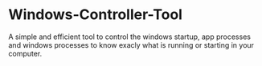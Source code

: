 # Windows-Controller-Tool
A simple and efficient tool to control the windows startup, app processes and windows processes to know exacly what is running or starting in your computer.
